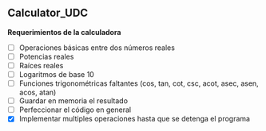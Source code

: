 ## Calculator_UDC

**Requerimientos de la calculadora**

- [  ] Operaciones básicas entre dos números reales
- [  ] Potencias reales
- [  ] Raíces reales
- [  ] Logaritmos de base 10
- [  ] Funciones trigonométricas faltantes (cos, tan, cot, csc, acot, asec, asen, acos, atan)
- [  ] Guardar en memoria el resultado
- [  ] Perfeccionar el código en general
- [x] Implementar multiples operaciones hasta que se detenga el programa
